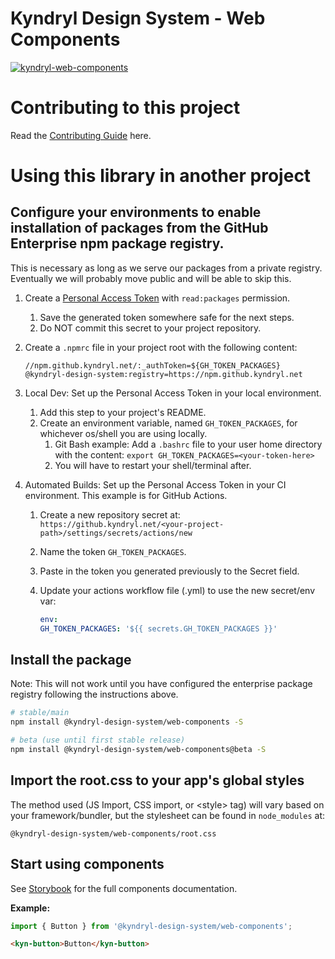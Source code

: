 # Kyndryl Design System - Web Components

[![kyndryl-web-components](https://github.kyndryl.net/kyndryl-design-system/web-components/actions/workflows/actions.yml/badge.svg)](https://github.kyndryl.net/kyndryl-design-system/web-components/actions/workflows/actions.yml)

# Contributing to this project

Read the [Contributing Guide](CONTRIBUTING.md) here.

# Using this library in another project

## Configure your environments to enable installation of packages from the GitHub Enterprise npm package registry.

This is necessary as long as we serve our packages from a private registry. Eventually we will probably move public and will be able to skip this.

1. Create a [Personal Access Token](https://github.kyndryl.net/settings/tokens) with `read:packages` permission.
   1. Save the generated token somewhere safe for the next steps.
   2. Do NOT commit this secret to your project repository.
2. Create a `.npmrc` file in your project root with the following content:

   ```
   //npm.github.kyndryl.net/:_authToken=${GH_TOKEN_PACKAGES}
   @kyndryl-design-system:registry=https://npm.github.kyndryl.net
   ```

3. Local Dev: Set up the Personal Access Token in your local environment.
   1. Add this step to your project's README.
   1. Create an environment variable, named `GH_TOKEN_PACKAGES`, for whichever os/shell you are using locally.
      1. Git Bash example: Add a `.bashrc` file to your user home directory with the content: `export GH_TOKEN_PACKAGES=<your-token-here>`
      1. You will have to restart your shell/terminal after.
4. Automated Builds: Set up the Personal Access Token in your CI environment. This example is for GitHub Actions.

   1. Create a new repository secret at: `https://github.kyndryl.net/<your-project-path>/settings/secrets/actions/new`
   1. Name the token `GH_TOKEN_PACKAGES`.
   1. Paste in the token you generated previously to the Secret field.
   1. Update your actions workflow file (.yml) to use the new secret/env var:

      ```yml
      env:
      GH_TOKEN_PACKAGES: '${{ secrets.GH_TOKEN_PACKAGES }}'
      ```

## Install the package

Note: This will not work until you have configured the enterprise package registry following the instructions above.

```bash
# stable/main
npm install @kyndryl-design-system/web-components -S

# beta (use until first stable release)
npm install @kyndryl-design-system/web-components@beta -S
```

## Import the root.css to your app's global styles

The method used (JS Import, CSS import, or &lt;style&gt; tag) will vary based on your framework/bundler, but the stylesheet can be found in `node_modules` at:

```
@kyndryl-design-system/web-components/root.css
```

## Start using components

See [Storybook](https://pages.github.kyndryl.net/kyndryl-design-system/web-components/) for the full components documentation.

**Example:**

```js
import { Button } from '@kyndryl-design-system/web-components';
```

```html
<kyn-button>Button</kyn-button>
```
